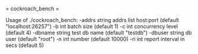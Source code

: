 = cockroach_bench =

Usage of ./cockroach_bench:
  -addrs string
    	addrs list host:port (default "localhost:26257")
  -b int
    	batch size (default 1)
  -c int
    	concurrency level (default 4)
  -dbname string
    	test db name (default "testdb")
  -dbuser string
    	db user (default "root")
  -n int
    	number (default 10000)
  -ri int
    	report interval in secs (default 5)